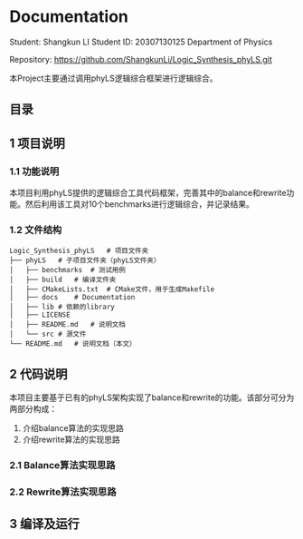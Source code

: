 # Documentation
Student: Shangkun LI
Student ID: 20307130125
Department of Physics

Repository: https://github.com/ShangkunLi/Logic_Synthesis_phyLS.git

本Project主要通过调用phyLS逻辑综合框架进行逻辑综合。

## 目录

## 1 项目说明
### 1.1 功能说明
本项目利用phyLS提供的逻辑综合工具代码框架，完善其中的balance和rewrite功能。然后利用该工具对10个benchmarks进行逻辑综合，并记录结果。

### 1.2 文件结构
```
Logic_Synthesis_phyLS   # 项目文件夹
├── phyLS   # 子项目文件夹（phyLS文件夹）
│   ├── benchmarks  # 测试用例
│   ├── build   # 编译文件夹
│   ├── CMakeLists.txt  # CMake文件，用于生成Makefile
│   ├── docs    # Documentation
│   ├── lib # 依赖的library
│   ├── LICENSE
│   ├── README.md   # 说明文档
│   └── src # 源文件
└── README.md   # 说明文档（本文）
```

## 2 代码说明
本项目主要基于已有的phyLS架构实现了balance和rewrite的功能。该部分可分为两部分构成：
1. 介绍balance算法的实现思路
2. 介绍rewrite算法的实现思路

### 2.1 Balance算法实现思路

### 2.2 Rewrite算法实现思路


## 3 编译及运行